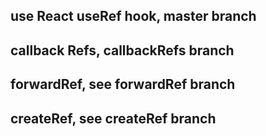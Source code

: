 ## use React useRef hook, master branch

## callback Refs, callbackRefs branch

## forwardRef, see forwardRef branch

## createRef, see createRef branch